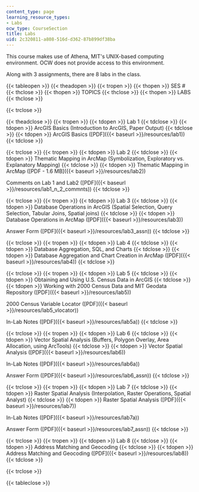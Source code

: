 ```yaml
---
content_type: page
learning_resource_types:
- Labs
ocw_type: CourseSection
title: Labs
uid: 2c320811-a808-516d-d362-87b899df38ba
---
```


This course makes use of Athena, MIT's UNIX-based computing environment. OCW does not provide access to this environment.

Along with 3 assignments, there are 8 labs in the class.

{{< tableopen >}}
{{< theadopen >}}
{{< tropen >}}
{{< thopen >}}
SES #
{{< thclose >}}
{{< thopen >}}
TOPICS
{{< thclose >}}
{{< thopen >}}
LABS
{{< thclose >}}

{{< trclose >}}

{{< theadclose >}}
{{< tropen >}}
{{< tdopen >}}
Lab 1
{{< tdclose >}}
{{< tdopen >}}
ArcGIS Basics (Introduction to ArcGIS, Paper Output)
{{< tdclose >}}
{{< tdopen >}}
ArcGIS Basics ([PDF]({{< baseurl >}}/resources/lab1))
{{< tdclose >}}

{{< trclose >}}
{{< tropen >}}
{{< tdopen >}}
Lab 2
{{< tdclose >}}
{{< tdopen >}}
Thematic Mapping in ArcMap (Symbolization, Exploratory vs. Explanatory Mapping)
{{< tdclose >}}
{{< tdopen >}}
Thematic Mapping in ArcMap ([PDF - 1.6 MB]({{< baseurl >}}/resources/lab2))  
  
Comments on Lab 1 and Lab2 ([PDF]({{< baseurl >}}/resources/lab1_n_2_commnts))
{{< tdclose >}}

{{< trclose >}}
{{< tropen >}}
{{< tdopen >}}
Lab 3
{{< tdclose >}}
{{< tdopen >}}
Database Operations in ArcGIS (Spatial Selection, Query Selection, Tabular Joins, Spatial joins)
{{< tdclose >}}
{{< tdopen >}}
Database Operations in ArcMap ([PDF]({{< baseurl >}}/resources/lab3))  
  
Answer Form ([PDF]({{< baseurl >}}/resources/lab3_assn))
{{< tdclose >}}

{{< trclose >}}
{{< tropen >}}
{{< tdopen >}}
Lab 4
{{< tdclose >}}
{{< tdopen >}}
Database Aggregation, SQL, and Charts
{{< tdclose >}}
{{< tdopen >}}
Database Aggregation and Chart Creation in ArcMap ([PDF]({{< baseurl >}}/resources/lab4))
{{< tdclose >}}

{{< trclose >}}
{{< tropen >}}
{{< tdopen >}}
Lab 5
{{< tdclose >}}
{{< tdopen >}}
Obtaining and Using U.S. Census Data in ArcGIS
{{< tdclose >}}
{{< tdopen >}}
Working with 2000 Census Data and MIT Geodata Repository ([PDF]({{< baseurl >}}/resources/lab5))  
  
2000 Census Variable Locator ([PDF]({{< baseurl >}}/resources/lab5_vlocator))  
  
In-Lab Notes ([PDF]({{< baseurl >}}/resources/lab5a))
{{< tdclose >}}

{{< trclose >}}
{{< tropen >}}
{{< tdopen >}}
Lab 6
{{< tdclose >}}
{{< tdopen >}}
Vector Spatial Analysis (Buffers, Polygon Overlay, Area Allocation, using ArcTools)
{{< tdclose >}}
{{< tdopen >}}
Vector Spatial Analysis ([PDF]({{< baseurl >}}/resources/lab6))  
  
In-Lab Notes ([PDF]({{< baseurl >}}/resources/lab6a))  
  
Answer Form ([PDF]({{< baseurl >}}/resources/lab6_assn))
{{< tdclose >}}

{{< trclose >}}
{{< tropen >}}
{{< tdopen >}}
Lab 7
{{< tdclose >}}
{{< tdopen >}}
Raster Spatial Analysis (Interpolation, Raster Operations, Spatial Analyst)
{{< tdclose >}}
{{< tdopen >}}
Raster Spatial Analysis ([PDF]({{< baseurl >}}/resources/lab7))  
  
In-Lab Notes ([PDF]({{< baseurl >}}/resources/lab7a))  
  
Answer Form ([PDF]({{< baseurl >}}/resources/lab7_assn))
{{< tdclose >}}

{{< trclose >}}
{{< tropen >}}
{{< tdopen >}}
Lab 8
{{< tdclose >}}
{{< tdopen >}}
Address Matching and Geocoding
{{< tdclose >}}
{{< tdopen >}}
Address Matching and Geocoding ([PDF]({{< baseurl >}}/resources/lab8))
{{< tdclose >}}

{{< trclose >}}

{{< tableclose >}}